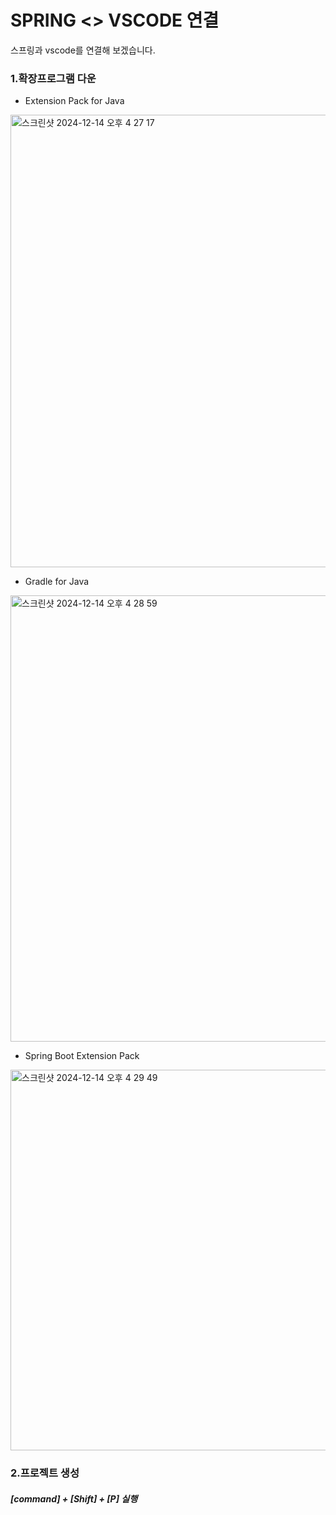 # SPRING <> VSCODE 연결



  스프링과 vscode를 연결해 보겠습니다.

### 1.확장프로그램 다운  


 - Extension Pack for Java

<img width="724" alt="스크린샷 2024-12-14 오후 4 27 17" src="https://github.com/user-attachments/assets/8dc1b311-3932-4aba-9683-c8206aaf5142" />

  
 - Gradle for Java

  <img width="714" alt="스크린샷 2024-12-14 오후 4 28 59" src="https://github.com/user-attachments/assets/c37dbd6c-e835-4773-b403-232c220aeae3" />


 - Spring Boot Extension Pack
 
  <img width="609" alt="스크린샷 2024-12-14 오후 4 29 49" src="https://github.com/user-attachments/assets/9d2d7308-beea-4420-8a83-b518fb3f6acd" />


### 2.프로젝트 생성

##### [command] + [Shift] + [P]  실행
